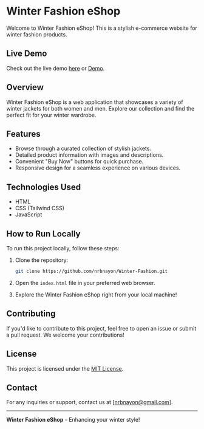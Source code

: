 # Winter Fashion eShop

Welcome to Winter Fashion eShop! This is a stylish e-commerce website for winter fashion products.

## Live Demo

Check out the live demo [here](https://nrbnayon.github.io/Winter-Fashion/) or [Demo](https://winternfashion.netlify.app/).

## Overview

Winter Fashion eShop is a web application that showcases a variety of winter jackets for both women and men. Explore our collection and find the perfect fit for your winter wardrobe.

## Features

- Browse through a curated collection of stylish jackets.
- Detailed product information with images and descriptions.
- Convenient "Buy Now" buttons for quick purchase.
- Responsive design for a seamless experience on various devices.

## Technologies Used

- HTML
- CSS (Tailwind CSS)
- JavaScript

## How to Run Locally

To run this project locally, follow these steps:

1. Clone the repository:

   ```bash
   git clone https://github.com/nrbnayon/Winter-Fashion.git
   ```


2. Open the `index.html` file in your preferred web browser.

3. Explore the Winter Fashion eShop right from your local machine!

## Contributing

If you'd like to contribute to this project, feel free to open an issue or submit a pull request. We welcome your contributions!

## License

This project is licensed under the [MIT License](LICENSE).

## Contact

For any inquiries or support, contact us at [nrbnayon@gmail.com].

---

**Winter Fashion eShop** - Enhancing your winter style!

